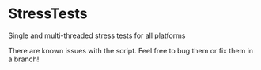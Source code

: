 # StressTests
Single and multi-threaded stress tests for all platforms

There are known issues with the script. Feel free to bug them or fix them in a branch!
